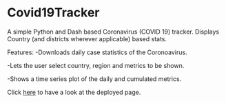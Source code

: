 # Covid19Tracker
A simple Python and Dash based Coronavirus (COVID 19) tracker.
Displays Country (and districts wherever applicable) based stats.

Features:
-Downloads daily case statistics of the Coronoavirus.

-Lets the user select country, region and metrics to be shown.

-Shows a time series plot of the daily and cumulated metrics.

Click [here](http://rgmcovid19tracker.herokuapp.com/) to have a look at the deployed page.

